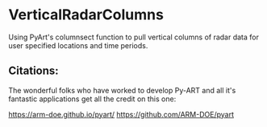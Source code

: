 # VerticalRadarColumns
Using PyArt's columnsect function to pull vertical columns of radar data for user specified locations and time periods. 

##



## Citations:
The wonderful folks who have worked to develop Py-ART and all it's fantastic applications get all the credit on this one:

https://arm-doe.github.io/pyart/
https://github.com/ARM-DOE/pyart


